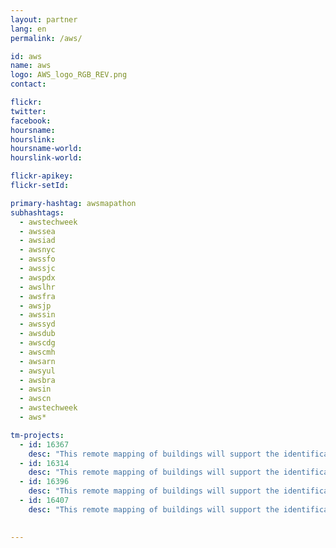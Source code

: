 ```yaml
---
layout: partner
lang: en
permalink: /aws/

id: aws
name: aws
logo: AWS_logo_RGB_REV.png
contact: 

flickr:
twitter: 
facebook: 
hoursname: 
hourslink: 
hoursname-world: 
hourslink-world: 

flickr-apikey:
flickr-setId:

primary-hashtag: awsmapathon
subhashtags:
  - awstechweek
  - awssea
  - awsiad
  - awsnyc
  - awssfo
  - awssjc
  - awspdx
  - awslhr
  - awsfra
  - awsjp
  - awssin
  - awssyd
  - awsdub
  - awscdg
  - awscmh
  - awsarn
  - awsyul
  - awsbra
  - awsin
  - awscn
  - awstechweek
  - aws*

tm-projects:
  - id: 16367
    desc: "This remote mapping of buildings will support the identification and characterization of settlements, as well as the implementation of planned activities and largely the generation of data for humanitarian activities."
  - id: 16314
    desc: "This remote mapping of buildings will support the identification and characterization of settlements, as well as the implementation of planned activities and largely the generation of data for humanitarian activities."
  - id: 16396
    desc: "This remote mapping of buildings will support the identification and characterization of settlements, as well as the implementation of planned activities and largely the generation of data for humanitarian activities."
  - id: 16407
    desc: "This remote mapping of buildings will support the identification and characterization of settlements, as well as the implementation of planned activities and largely the generation of data for humanitarian activities."

    
---
```

